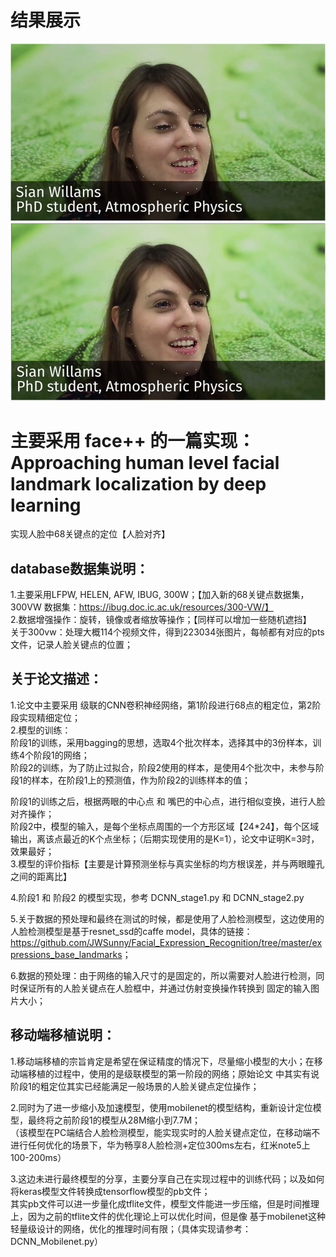 # 结果展示
![关键点定位-01](img1.png)
![关键点定位-01](img2.png)

# 主要采用 face++ 的一篇实现：Approaching human level facial landmark localization by deep learning  
实现人脸中68关键点的定位【人脸对齐】  

## database数据集说明：  
1.主要采用LFPW, HELEN, AFW, IBUG, 300W；【加入新的68关键点数据集，300VW 数据集：https://ibug.doc.ic.ac.uk/resources/300-VW/】  
2.数据增强操作：旋转，镜像或者缩放等操作；【同样可以增加一些随机遮挡】  
关于300vw：处理大概114个视频文件，得到223034张图片，每帧都有对应的pts文件，记录人脸关键点的位置；  

## 关于论文描述：  
1.论文中主要采用 级联的CNN卷积神经网络，第1阶段进行68点的粗定位，第2阶段实现精细定位；  
2.模型的训练：  
阶段1的训练，采用bagging的思想，选取4个批次样本，选择其中的3份样本，训练4个阶段1的网络；  
阶段2的训练，为了防止过拟合，阶段2使用的样本，是使用4个批次中，未参与阶段1的样本，在阶段1上的预测值，作为阶段2的训练样本的值；  

阶段1的训练之后，根据两眼的中心点 和 嘴巴的中心点，进行相似变换，进行人脸对齐操作；  
阶段2中，模型的输入，是每个坐标点周围的一个方形区域【24*24】，每个区域输出，离该点最近的K个点坐标；（后期实现使用的是K=1），论文中证明K=3时，效果最好；  
3.模型的评价指标【主要是计算预测坐标与真实坐标的均方根误差，并与两眼瞳孔之间的距离比】  

4.阶段1 和 阶段2 的模型实现，参考 DCNN_stage1.py 和 DCNN_stage2.py  

5.关于数据的预处理和最终在测试的时候，都是使用了人脸检测模型，这边使用的人脸检测模型是基于resnet_ssd的caffe model，具体的链接：  
<https://github.com/JWSunny/Facial_Expression_Recognition/tree/master/expressions_base_landmarks>；  

6.数据的预处理：由于网络的输入尺寸的是固定的，所以需要对人脸进行检测，同时保证所有的人脸关键点在人脸框中，并通过仿射变换操作转换到
固定的输入图片大小；  


## 移动端移植说明：  
1.移动端移植的宗旨肯定是希望在保证精度的情况下，尽量缩小模型的大小；在移动端移植的过程中，使用的是级联模型的第一阶段的网络；原始论文
中其实有说阶段1的粗定位其实已经能满足一般场景的人脸关键点定位操作；  

2.同时为了进一步缩小及加速模型，使用mobilenet的模型结构，重新设计定位模型，最终将之前阶段1的模型从28M缩小到7.7M；  
（该模型在PC端结合人脸检测模型，能实现实时的人脸关键点定位，在移动端不进行任何优化的场景下，华为畅享8人脸检测+定位300ms左右，红米note5上100-200ms）  

3.这边未进行最终模型的分享，主要分享自己在实现过程中的训练代码；以及如何将keras模型文件转换成tensorflow模型的pb文件；  
其实pb文件可以进一步量化成tflite文件，模型文件能进一步压缩，但是时间推理上，因为之前的tflite文件的优化理论上可以优化时间，但是像
基于mobilenet这种轻量级设计的网络，优化的推理时间有限；（具体实现请参考：DCNN_Mobilenet.py）  
